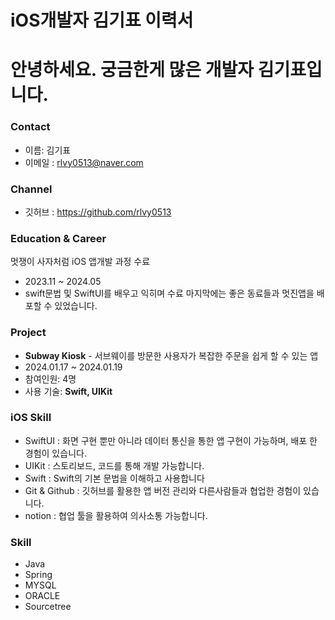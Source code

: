# iOS개발자 김기표 이력서

# 안녕하세요. 궁금한게 많은 개발자 김기표입니다.

### Contact
- 이름: 김기표
- 이메일 : rlvy0513@naver.com

### Channel
- 깃허브 : https://github.com/rlvy0513

### Education &  Career 
멋쟁이 사자처럼  iOS 앱개발 과정 수료
- 2023.11 ~ 2024.05
- swift문법 및 SwiftUI를 배우고 익히며 수료 마지막에는 좋은 동료들과 멋진앱을 배포할 수 있었습니다.


### Project
- **Subway Kiosk** - 서브웨이를 방문한 사용자가 복잡한 주문을 쉽게 할 수 있는 앱
- 2024.01.17 ~ 2024.01.19
- 참여인원: 4명
- 사용 기술: **Swift, UIKit**

  
###  iOS Skill
- SwiftUI : 화면 구현 뿐만 아니라 데이터 통신을 통한 앱 구현이 가능하며, 배포 한 경험이 있습니다. 
- UIKit : 스토리보드, 코드를 통해 개발 가능합니다.
- Swift : Swift의 기본 문법을 이해하고 사용합니다
- Git & Github : 깃허브를 활용한 앱 버전 관리와 다른사람들과 협업한 경험이 있습니다.
- notion : 협업 툴을 활용하여 의사소통 가능합니다.

###  Skill
- Java
- Spring
- MYSQL
- ORACLE
- Sourcetree
